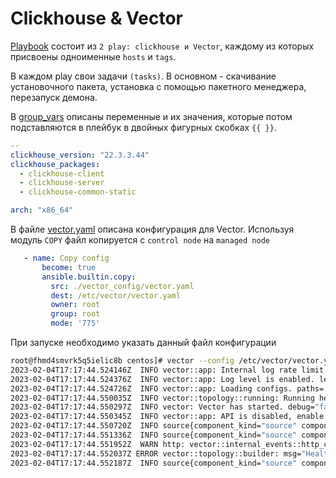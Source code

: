 # Clickhouse & Vector

[Playbook](./) состоит из `2 play: clickhouse и Vector`, каждому из которых присвоены одноименные `hosts` и `tags`.

В каждом play свои задачи `(tasks)`. В основном - скачивание установочного пакета, установка с помощью пакетного
менеджера, перезапуск демона.

В [group_vars](./group_vars) описаны переменные и их значения, которые потом подставляются в плейбук в двойных фигурных
скобках `{{ }}`.

```yaml
--
clickhouse_version: "22.3.3.44"
clickhouse_packages:
  - clickhouse-client
  - clickhouse-server
  - clickhouse-common-static

arch: "x86_64"
```

В файлe [vector.yaml](./config_vector/vector.yaml) описана конфигурация для Vector.
Используя модуль `COPY` файл копируется с `control node` на `managed node`

```yaml
   - name: Copy config
       become: true
       ansible.builtin.copy:
         src: ./vector_config/vector.yaml
         dest: /etc/vector/vector.yaml
         owner: root
         group: root
         mode: '775'
```

При запуске необходимо указать данный файл конфигурации

```bash
root@fhmd4smvrk5q5ielic8b centos]# vector --config /etc/vector/vector.yaml
2023-02-04T17:17:44.524146Z  INFO vector::app: Internal log rate limit configured. internal_log_rate_secs=10
2023-02-04T17:17:44.524376Z  INFO vector::app: Log level is enabled. level="vector=info,codec=info,vrl=info,file_source=info,tower_limit=trace,rdkafka=info,buffers=info,lapin=info,kube=info"
2023-02-04T17:17:44.524726Z  INFO vector::app: Loading configs. paths=["/etc/vector/vector.yaml"]
2023-02-04T17:17:44.550035Z  INFO vector::topology::running: Running healthchecks.
2023-02-04T17:17:44.550297Z  INFO vector: Vector has started. debug="false" version="0.27.0" arch="x86_64" revision="5623d1e 2023-01-18"
2023-02-04T17:17:44.550345Z  INFO vector::app: API is disabled, enable by setting `api.enabled` to `true` and use commands like `vector top`.
2023-02-04T17:17:44.550720Z  INFO source{component_kind="source" component_id=my_source component_type=file component_name=my_source}: vector::sources::file: Starting file server. include=["/var/log/yum.log"] exclude=[]
2023-02-04T17:17:44.551336Z  INFO source{component_kind="source" component_id=my_source component_type=file component_name=my_source}:file_server: file_source::checkpointer: Loaded checkpoint data.
2023-02-04T17:17:44.551952Z  WARN http: vector::internal_events::http_client: HTTP error. error=error trying to connect: tcp connect error: Connection refused (os error 111) error_type="request_failed" stage="processing" internal_log_rate_limit=true
2023-02-04T17:17:44.552037Z ERROR vector::topology::builder: msg="Healthcheck failed." error=Failed to make HTTP(S) request: error trying to connect: tcp connect error: Connection refused (os error 111) component_kind="sink" component_type="clickhouse" component_id=my_sink component_name=my_sink
2023-02-04T17:17:44.552187Z  INFO source{component_kind="source" component_id=my_source component_type=file component_name=my_source}:file_server: vector::internal_events::file::source: Found new file to watch. file=/var/log/yum.log
```



